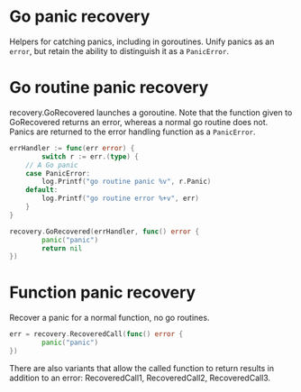 # Go panic recovery

Helpers for catching panics, including in goroutines.
Unify panics as an `error`, but retain the ability to distinguish it as a `PanicError`.

# Go routine panic recovery

recovery.GoRecovered launches a goroutine.
Note that the function given to GoRecovered returns an error, whereas a normal go routine does not.
Panics are returned to the error handling function as a `PanicError`.

``` go
errHandler := func(err error) {
        switch r := err.(type) {
	// A Go panic
	case PanicError:
		log.Printf("go routine panic %v", r.Panic)
	default:
		log.Printf("go routine error %+v", err)
	}
}

recovery.GoRecovered(errHandler, func() error {
		panic("panic")
		return nil
})
```

# Function panic recovery

Recover a panic for a normal function, no go routines.

``` go
err = recovery.RecoveredCall(func() error {
		panic("panic")
})
```

There are also variants that allow the called function to return results in addition to an error: RecoveredCall1, RecoveredCall2, RecoveredCall3.
